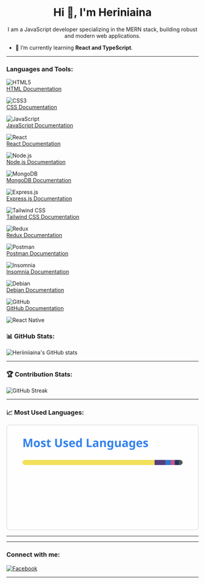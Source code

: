 <h1 align="center">Hi 👋, I'm Heriniaina</h1>

<p align="center">
  I am a JavaScript developer specializing in the MERN stack, building robust and modern web applications.
</p>

- 🌱 I’m currently learning **React and TypeScript**.

---


<h3 align="left">Languages and Tools:</h3>

![HTML5](https://img.shields.io/badge/HTML5-%23E34F26.svg?style=for-the-badge&logo=html5&logoColor=white)  
[HTML Documentation](https://developer.mozilla.org/en-US/docs/Web/HTML)  

![CSS3](https://img.shields.io/badge/CSS3-%231572B6.svg?style=for-the-badge&logo=css3&logoColor=white)  
[CSS Documentation](https://developer.mozilla.org/en-US/docs/Web/CSS)  

![JavaScript](https://img.shields.io/badge/JavaScript-%23F7DF1E.svg?style=for-the-badge&logo=javascript&logoColor=black)  
[JavaScript Documentation](https://developer.mozilla.org/fr/docs/Web/JavaScript)  

![React](https://img.shields.io/badge/React-%2361DAFB.svg?style=for-the-badge&logo=react&logoColor=black)  
[React Documentation](https://reactjs.org/)  

![Node.js](https://img.shields.io/badge/Node.js-%23339933.svg?style=for-the-badge&logo=node.js&logoColor=white)  
[Node.js Documentation](https://nodejs.org/en/)  

![MongoDB](https://img.shields.io/badge/MongoDB-%2347A248.svg?style=for-the-badge&logo=mongodb&logoColor=white)  
[MongoDB Documentation](https://www.mongodb.com/)  

![Express.js](https://img.shields.io/badge/Express.js-%23000000.svg?style=for-the-badge&logo=express&logoColor=white)  
[Express.js Documentation](https://expressjs.com/)  

![Tailwind CSS](https://img.shields.io/badge/TailwindCSS-%2338B2AC.svg?style=for-the-badge&logo=tailwind-css&logoColor=white)  
[Tailwind CSS Documentation](https://tailwindcss.com/)  

![Redux](https://img.shields.io/badge/redux-764ABC?style=for-the-badge&logo=redux&logoColor=white)  
[Redux Documentation](https://redux.js.org/)  

![Postman](https://img.shields.io/badge/Postman-%23FF6C37.svg?style=for-the-badge&logo=postman&logoColor=white)  
[Postman Documentation](https://www.postman.com/)  

![Insomnia](https://img.shields.io/badge/-Insomnia-5849BE?style=for-the-badge&logo=insomnia&logoColor=white)  
[Insomnia Documentation](https://insomnia.rest/)  

![Debian](https://img.shields.io/badge/debian-red?style=for-the-badge&logo=debian&logoColor=orange&color=darkred)  
[Debian Documentation](https://www.debian.org/index.fr.html)  

![GitHub](https://img.shields.io/badge/GitHub-%23121011.svg?style=for-the-badge&logo=github&logoColor=white)  
[GitHub Documentation](https://github.com)  

![React Native](https://img.shields.io/badge/react_native-%2320232a.svg?logo=react&logoColor=%2361DAFB)

<h3 align="left">📊 GitHub Stats:</h3>

<p align="left">
  <img align="center" src="https://github-readme-stats.vercel.app/api?username=Heriiniiaina&show_icons=true&locale=en" alt="Heriiniiaina's GitHub stats" />
</p>

---

<h3 align="left">🏆 Contribution Stats:</h3>

<p align="left">
  <img align="center" src="https://github-readme-streak-stats.herokuapp.com/?user=Heriiniiaina&count_private=true&include_all_commits=true" alt="GitHub Streak" />
</p>


---

<h3 align="left">📈 Most Used Languages:</h3>
<p align="left">
  <img align="center" src="./top-langs.svg" alt="Heriiniiaina's most used languages" />
</p>




---


---

<h3 align="left">Connect with me:</h3>
<p align="left">
  <a href="https://web.facebook.com/profile.php?id=100010172414862" target="_blank">
    <img align="center" src="https://cdn.jsdelivr.net/npm/simple-icons@v3/icons/facebook.svg" alt="Facebook" height="30" width="40" />
  </a>
</p>

---
